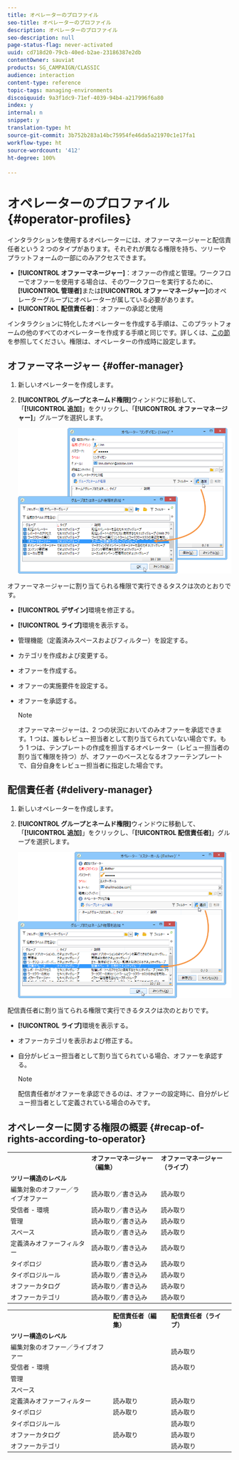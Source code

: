 ```yaml
---
title: オペレーターのプロファイル
seo-title: オペレーターのプロファイル
description: オペレーターのプロファイル
seo-description: null
page-status-flag: never-activated
uuid: cd718d20-79cb-40ed-b2ae-23186387e2db
contentOwner: sauviat
products: SG_CAMPAIGN/CLASSIC
audience: interaction
content-type: reference
topic-tags: managing-environments
discoiquuid: 9a3f1dc9-71ef-4039-94b4-a217996f6a80
index: y
internal: n
snippet: y
translation-type: ht
source-git-commit: 3b752b283a14bc75954fe46da5a21970c1e17fa1
workflow-type: ht
source-wordcount: '412'
ht-degree: 100%

---
```



# オペレーターのプロファイル{#operator-profiles}

インタラクションを使用するオペレーターには、オファーマネージャーと配信責任者という 2 つのタイプがあります。それぞれが異なる権限を持ち、ツリーやプラットフォームの一部にのみアクセスできます。

* **[!UICONTROL オファーマネージャー]**：オファーの作成と管理。ワークフローでオファーを使用する場合は、そのワークフローを実行するために、**[!UICONTROL 管理者]**&#x200B;または&#x200B;**[!UICONTROL オファーマネージャー]**&#x200B;のオペレーターグループにオペレーターが属している必要があります。
* **[!UICONTROL 配信責任者]**：オファーの承認と使用

インタラクションに特化したオペレーターを作成する手順は、このプラットフォームの他のすべてのオペレーターを作成する手順と同じです。詳しくは、[この節](../../platform/using/access-management.md#creating-an-operator)を参照してください。権限は、オペレーターの作成時に設定します。

## オファーマネージャー {#offer-manager}

1. 新しいオペレーターを作成します。
1. **[!UICONTROL グループとネームド権限]**&#x200B;ウィンドウに移動して、「**[!UICONTROL 追加]**」をクリックし、「**[!UICONTROL オファーマネージャー]**」グループを選択します。

   ![](assets/offer_operators_create_001.png)

オファーマネージャーに割り当てられる権限で実行できるタスクは次のとおりです。

* **[!UICONTROL デザイン]**&#x200B;環境を修正する。
* **[!UICONTROL ライブ]**&#x200B;環境を表示する。
* 管理機能（定義済みスペースおよびフィルター）を設定する。
* カテゴリを作成および変更する。
* オファーを作成する。
* オファーの実施要件を設定する。
* オファーを承認する。

   >[!NOTE]
   >
   >オファーマネージャーは、2 つの状況においてのみオファーを承認できます。1 つは、誰もレビュー担当者として割り当てられていない場合です。もう 1 つは、テンプレートの作成を担当するオペレーター（レビュー担当者の割り当て権限を持つ）が、オファーのベースとなるオファーテンプレートで、自分自身をレビュー担当者に指定した場合です。

## 配信責任者 {#delivery-manager}

1. 新しいオペレーターを作成します。
1. **[!UICONTROL グループとネームド権限]**&#x200B;ウィンドウに移動して、「**[!UICONTROL 追加]**」をクリックし、「**[!UICONTROL 配信責任者]**」グループを選択します。

   ![](assets/offer_operators_create_002.png)

配信責任者に割り当てられる権限で実行できるタスクは次のとおりです。

* **[!UICONTROL ライブ]**&#x200B;環境を表示する。
* オファーカテゴリを表示および修正する。
* 自分がレビュー担当者として割り当てられている場合、オファーを承認する。

   >[!NOTE]
   >
   >配信責任者がオファーを承認できるのは、オファーの設定時に、自分がレビュー担当者として定義されている場合のみです。

## オペレーターに関する権限の概要 {#recap-of-rights-according-to-operator}

<table> 
 <tbody> 
  <tr> 
   <td> </td> 
   <td> <strong>オファーマネージャー（編集）</strong><br /> </td> 
   <td> <strong>オファーマネージャー（ライブ）</strong><br /> </td> 
  </tr> 
  <tr> 
   <td> <strong>ツリー構造のレベル</strong><br /> </td> 
   <td> </td> 
   <td> </td> 
  </tr> 
  <tr> 
   <td> 編集対象のオファー／ライブオファー<br /> </td> 
   <td> 読み取り／書き込み<br /> </td> 
   <td> 読み取り<br /> </td> 
  </tr> 
  <tr> 
   <td> 受信者 - 環境<br /> </td> 
   <td> 読み取り／書き込み<br /> </td> 
   <td> 読み取り<br /> </td> 
  </tr> 
  <tr> 
   <td> 管理<br /> </td> 
   <td> 読み取り／書き込み<br /> </td> 
   <td> 読み取り<br /> </td> 
  </tr> 
  <tr> 
   <td> スペース<br /> </td> 
   <td> 読み取り／書き込み<br /> </td> 
   <td> 読み取り<br /> </td> 
  </tr> 
  <tr> 
   <td> 定義済みオファーフィルター<br /> </td> 
   <td> 読み取り／書き込み<br /> </td> 
   <td> 読み取り<br /> </td> 
  </tr> 
  <tr> 
   <td> タイポロジ<br /> </td> 
   <td> 読み取り／書き込み<br /> </td> 
   <td> 読み取り<br /> </td> 
  </tr> 
  <tr> 
   <td> タイポロジルール<br /> </td> 
   <td> 読み取り／書き込み<br /> </td> 
   <td> 読み取り<br /> </td> 
  </tr> 
  <tr> 
   <td> オファーカタログ<br /> </td> 
   <td> 読み取り／書き込み<br /> </td> 
   <td> 読み取り<br /> </td> 
  </tr> 
  <tr> 
   <td> オファーカテゴリ<br /> </td> 
   <td> 読み取り／書き込み<br /> </td> 
   <td> 読み取り<br /> </td> 
  </tr> 
 </tbody> 
</table>

<table> 
 <tbody> 
  <tr> 
   <td> </td> 
   <td> <strong>配信責任者（編集）</strong><br /> </td> 
   <td> <strong>配信責任者（ライブ）</strong><br /> </td> 
  </tr> 
  <tr> 
   <td> <strong>ツリー構造のレベル</strong><br /> </td> 
   <td> </td> 
   <td> </td> 
  </tr> 
  <tr> 
   <td> 編集対象のオファー／ライブオファー<br /> </td> 
   <td> </td> 
   <td> 読み取り<br /> </td> 
  </tr> 
  <tr> 
   <td> 受信者 - 環境<br /> </td> 
   <td> </td> 
   <td> 読み取り<br /> </td> 
  </tr> 
  <tr> 
   <td> 管理<br /> </td> 
   <td> </td> 
   <td> </td> 
  </tr> 
  <tr> 
   <td> スペース<br /> </td> 
   <td> </td> 
   <td> </td> 
  </tr> 
  <tr> 
   <td> 定義済みオファーフィルター<br /> </td> 
   <td> 読み取り<br /> </td> 
   <td> 読み取り<br /> </td> 
  </tr> 
  <tr> 
   <td> タイポロジ<br /> </td> 
   <td> 読み取り<br /> </td> 
   <td> 読み取り<br /> </td> 
  </tr> 
  <tr> 
   <td> タイポロジルール<br /> </td> 
   <td> </td> 
   <td> 読み取り<br /> </td> 
  </tr> 
  <tr> 
   <td> オファーカタログ<br /> </td> 
   <td> 読み取り<br /> </td> 
   <td> 読み取り<br /> </td> 
  </tr> 
  <tr> 
   <td> オファーカテゴリ<br /> </td> 
   <td> </td> 
   <td> 読み取り<br /> </td> 
  </tr> 
 </tbody> 
</table>

